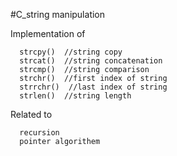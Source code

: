 #C_string manipulation

Implementation of 
   
      strcpy()  //string copy
      strcat()  //string concatenation
      strcmp()  //string comparison
      strchr()  //first index of string
      strrchr()  //last index of string
      strlen()  //string length
   
   
Related to 
  
      recursion
      pointer algorithem
